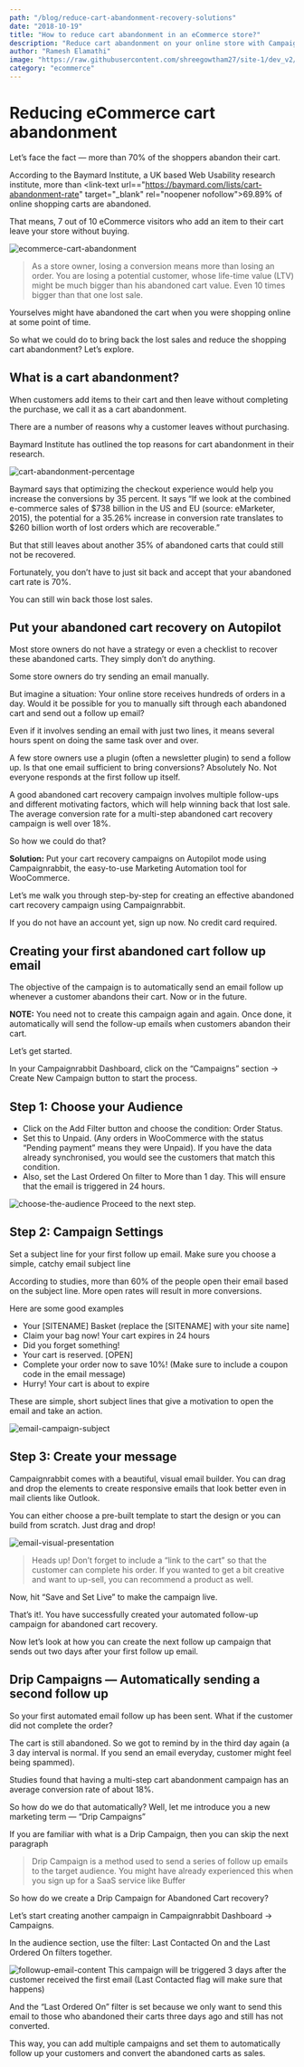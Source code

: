 ```yaml
---
path: "/blog/reduce-cart-abandonment-recovery-solutions"
date: "2018-10-19"
title: "How to reduce cart abandonment in an eCommerce store?"
description: "Reduce cart abandonment on your online store with CampaignRabbit&#039;s solution. Decrease abandonment and recover your potential customers today with these tactics."
author: "Ramesh Elamathi"
image: "https://raw.githubusercontent.com/shreegowtham27/site-1/dev_v2/src/images/blog/reduce-cart-abandonment-recovery-solutions/eCommerce-cart-abandonment-solution.png"
category: "ecommerce"
---
```

# Reducing eCommerce cart abandonment

Let’s face the fact — more than 70% of the shoppers abandon their cart.

According to the Baymard Institute, a UK based Web Usability research institute, more than <link-text url=="https://baymard.com/lists/cart-abandonment-rate" target="_blank" rel="noopener nofollow">69.89% of online shopping carts are abandoned.</link-text>

That means, 7 out of 10 eCommerce visitors who add an item to their cart leave your store without buying.

![ecommerce-cart-abandonment](https://raw.githubusercontent.com/shreegowtham27/site-1/dev_v2/src/images/blog/reduce-cart-abandonment-recovery-solutions/eCommerce-cart-abandonment-solution.png)

> As a store owner, losing a conversion means more than losing an order. You are losing a potential customer, whose life-time value (LTV) might be much bigger than his abandoned cart value. Even 10 times bigger than that one lost sale.

Yourselves might have abandoned the cart when you were shopping online at some point of time.

So what we could do to bring back the lost sales and reduce the shopping cart abandonment? Let’s explore.

## What is a cart abandonment?

When customers add items to their cart and then leave without completing the purchase, we call it as a cart abandonment.

There are a number of reasons why a customer leaves without purchasing.

Baymard Institute has outlined the top reasons for cart abandonment in their research.

![cart-abandonment-percentage](https://raw.githubusercontent.com/shreegowtham27/site-1/dev_v2/src/images/blog/reduce-cart-abandonment-recovery-solutions/Baymard-Institute.png)

Baymard says that optimizing the checkout experience would help you increase the conversions by 35 percent. It says “If we look at the combined e-commerce sales of $738 billion in the US and EU (source: eMarketer, 2015), the potential for a 35.26% increase in conversion rate translates to $260 billion worth of lost orders which are recoverable.”

But that still leaves about another 35% of abandoned carts that could still not be recovered.

Fortunately, you don’t have to just sit back and accept that your abandoned cart rate is 70%.

You can still win back those lost sales.
## Put your abandoned cart recovery on Autopilot

Most store owners do not have a strategy or even a checklist to recover these abandoned carts. They simply don’t do anything.

Some store owners do try sending an email manually.

But imagine a situation: Your online store receives hundreds of orders in a day. Would it be possible for you to manually sift through each abandoned cart and send out a follow up email?

Even if it involves sending an email with just two lines, it means several hours spent on doing the same task over and over.

A few store owners use a plugin (often a newsletter plugin) to send a follow up. Is that one email sufficient to bring conversions? Absolutely No.
Not everyone responds at the first follow up itself.

A good abandoned cart recovery campaign involves multiple follow-ups and different motivating factors, which will help winning back that lost sale. The average conversion rate for a multi-step abandoned cart recovery campaign is well over 18%.

So how we could do that?

**Solution:** Put your cart recovery campaigns on Autopilot mode using <link-text url="https://www.campaignrabbit.com/" target="_blank" rel="noopener">Campaignrabbit</link-text>, the easy-to-use Marketing Automation tool for WooCommerce.

Let’s me walk you through step-by-step for creating an effective abandoned cart recovery campaign using <link-text url="https://www.campaignrabbit.com/" target="_blank" rel="noopener">Campaignrabbit.</link-text>

If you do not have an account yet, <link-text url="https://app.campaignrabbit.com/register" target="_blank" rel="noopener">sign up now.</link-text> No credit card required.
## Creating your first abandoned cart follow up email

The objective of the campaign is to automatically send an email follow up whenever a customer abandons their cart. Now or in the future.

**NOTE:** You need not to create this campaign again and again. Once done, it automatically will send the follow-up emails when customers abandon their cart.

Let’s get started.

In your Campaignrabbit Dashboard, click on the “Campaigns” section -> Create New Campaign button to start the process.
## Step 1: Choose your Audience
* Click on the Add Filter button and choose the condition: Order Status.
* Set this to Unpaid. (Any orders in WooCommerce with the status “Pending payment” means they were Unpaid). If you have the data already synchronised, you would see the customers that match this condition.
* Also, set the Last Ordered On filter to More than 1 day. This will ensure that the email is triggered in 24 hours.

![choose-the-audience](https://raw.githubusercontent.com/shreegowtham27/site-1/dev_v2/src/images/blog/reduce-cart-abandonment-recovery-solutions/1-Choose-the-Audience.png)
Proceed to the next step.
## Step 2: Campaign Settings

Set a subject line for your first follow up email. Make sure you choose a simple, catchy email subject line

According to studies, more than 60% of the people open their email based on the subject line. More open rates will result in more conversions.

Here are some good examples
* Your [SITENAME] Basket (replace the [SITENAME] with your site name]
* Claim your bag now! Your cart expires in 24 hours
* Did you forget something!
* Your cart is reserved. [OPEN]
* Complete your order now to save 10%! (Make sure to include a coupon code in the email message)
* Hurry! Your cart is about to expire

These are simple, short subject lines that give a motivation to open the email and take an action.

![email-campaign-subject](https://raw.githubusercontent.com/shreegowtham27/site-1/dev_v2/src/images/blog/reduce-cart-abandonment-recovery-solutions/2-Email-Campaign-Subject.png)

## Step 3: Create your message

Campaignrabbit comes with a beautiful, visual email builder. You can drag and drop the elements to create responsive emails that look better even in mail clients like Outlook.

You can either choose a pre-built template to start the design or you can build from scratch. Just drag and drop!

![email-visual-presentation](https://raw.githubusercontent.com/shreegowtham27/site-1/dev_v2/src/images/blog/reduce-cart-abandonment-recovery-solutions/3-create-message-using-visual-email-builder.png)

> Heads up! Don’t forget to include a “link to the cart” so that the customer can complete his order.
If you wanted to get a bit creative and want to up-sell, you can recommend a product as well.

Now, hit “Save and Set Live” to make the campaign live.

That’s it!. You have successfully created your automated follow-up campaign for abandoned cart recovery.

Now let’s look at how you can create the next follow up campaign that sends out two days after your first follow up email.

## Drip Campaigns — Automatically sending a second follow up

So your first automated email follow up has been sent. What if the customer did not complete the order?

The cart is still abandoned. So we got to remind by in the third day again (a 3 day interval is normal. If you send an email everyday, customer might feel being spammed).

Studies found that having a multi-step cart abandonment campaign has an average conversion rate of about 18%.

So how do we do that automatically? Well, let me introduce you a new marketing term — “Drip Campaigns”

If you are familiar with what is a Drip Campaign, then you can skip the next paragraph

> Drip Campaign is a method used to send a series of follow up emails to the target audience. You might have already experienced this when you sign up for a SaaS service like Buffer

So how do we create a Drip Campaign for Abandoned Cart recovery?

Let’s start creating another campaign in Campaignrabbit Dashboard -> Campaigns.

In the audience section, use the filter: Last Contacted On and the Last Ordered On filters together.

![followup-email-content](https://raw.githubusercontent.com/shreegowtham27/site-1/dev_v2/src/images/blog/reduce-cart-abandonment-recovery-solutions/4-Second-Follow-up-Email.png)
This campaign will be triggered 3 days after the customer received the first email (Last Contacted flag will make sure that happens)

And the “Last Ordered On” filter is set because we only want to send this email to those who abandoned their carts three days ago and still has not converted.

This way, you can add multiple campaigns and set them to automatically follow up your customers and convert the abandoned carts as sales.
